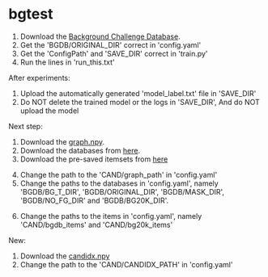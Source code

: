 # bgtest

1. Download the [Background Challenge Database](https://www.dropbox.com/s/0vv2qsc4ywb4z5v/original.tar.gz?dl=0).
2. Get the 'BGDB/ORIGINAL_DIR' correct in 'config.yaml'
3. Get the 'ConfigPath' and 'SAVE_DIR' correct in 'train.py'
4. Run the lines in 'run_this.txt'

After experiments:
1. Upload the automatically generated 'model_label.txt' file in 'SAVE_DIR'
2. Do NOT delete the trained model or the logs in 'SAVE_DIR', And do NOT upload the model




Next step:
1. Download the [graph.npy](https://drive.google.com/drive/u/0/folders/1pM8Er3xVfHL1fl5e2KOMwd8CLtqdhaeQ).
2. Download the databases from [here](https://drive.google.com/drive/u/0/folders/1Qyh0_kOOq-lvXSOHt5i8q-yTwP5A6csI).
3. Download the pre-saved itemsets from [here](https://drive.google.com/drive/u/0/folders/1GHmzBLKQTDDYESn24K5oVoqZePJOgRPa)
<!-- 3. Download the pretrained segmentation tools from [here](https://drive.google.com/drive/u/0/folders/1pM8Er3xVfHL1fl5e2KOMwd8CLtqdhaeQ). -->
4. Change the path to the 'CAND/graph_path' in 'config.yaml'
5. Change the paths to the databases in 'config.yaml', namely 'BGDB/BG_T_DIR', 'BGDB/ORIGINAL_DIR', 'BGDB/MASK_DIR', 'BGDB/NO_FG_DIR' and 'BGDB/BG20K_DIR'.
<!-- 6. Change the paths to the segmentation tools in 'config.yaml', namely 'SCENE/scene_model', 'SEGMENT/encoder_path', and 'SEGMENT/decoder_path'. -->
6. Change the paths to the items in 'config.yaml', namely 'CAND/bgdb_items' and 'CAND/bg20k_items'


New:
1. Download the [candidx.npy](https://drive.google.com/drive/u/0/folders/1pM8Er3xVfHL1fl5e2KOMwd8CLtqdhaeQ)
2. Change the path to the 'CAND/CANDIDX_PATH' in 'config.yaml'
